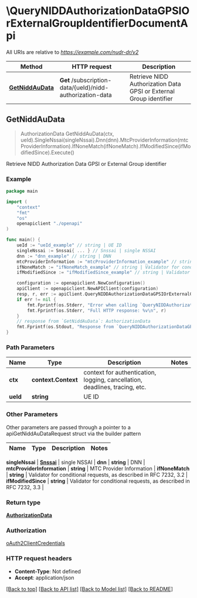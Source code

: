 # \QueryNIDDAuthorizationDataGPSIOrExternalGroupIdentifierDocumentApi

All URIs are relative to *https://example.com/nudr-dr/v2*

Method | HTTP request | Description
------------- | ------------- | -------------
[**GetNiddAuData**](QueryNIDDAuthorizationDataGPSIOrExternalGroupIdentifierDocumentApi.md#GetNiddAuData) | **Get** /subscription-data/{ueId}/nidd-authorization-data | Retrieve NIDD Authorization Data GPSI or External Group identifier



## GetNiddAuData

> AuthorizationData GetNiddAuData(ctx, ueId).SingleNssai(singleNssai).Dnn(dnn).MtcProviderInformation(mtcProviderInformation).IfNoneMatch(ifNoneMatch).IfModifiedSince(ifModifiedSince).Execute()

Retrieve NIDD Authorization Data GPSI or External Group identifier

### Example

```go
package main

import (
    "context"
    "fmt"
    "os"
    openapiclient "./openapi"
)

func main() {
    ueId := "ueId_example" // string | UE ID
    singleNssai := Snssai{ ... } // Snssai | single NSSAI
    dnn := "dnn_example" // string | DNN
    mtcProviderInformation := "mtcProviderInformation_example" // string | MTC Provider Information
    ifNoneMatch := "ifNoneMatch_example" // string | Validator for conditional requests, as described in RFC 7232, 3.2 (optional)
    ifModifiedSince := "ifModifiedSince_example" // string | Validator for conditional requests, as described in RFC 7232, 3.3 (optional)

    configuration := openapiclient.NewConfiguration()
    apiClient := openapiclient.NewAPIClient(configuration)
    resp, r, err := apiClient.QueryNIDDAuthorizationDataGPSIOrExternalGroupIdentifierDocumentApi.GetNiddAuData(context.Background(), ueId).SingleNssai(singleNssai).Dnn(dnn).MtcProviderInformation(mtcProviderInformation).IfNoneMatch(ifNoneMatch).IfModifiedSince(ifModifiedSince).Execute()
    if err != nil {
        fmt.Fprintf(os.Stderr, "Error when calling `QueryNIDDAuthorizationDataGPSIOrExternalGroupIdentifierDocumentApi.GetNiddAuData``: %v\n", err)
        fmt.Fprintf(os.Stderr, "Full HTTP response: %v\n", r)
    }
    // response from `GetNiddAuData`: AuthorizationData
    fmt.Fprintf(os.Stdout, "Response from `QueryNIDDAuthorizationDataGPSIOrExternalGroupIdentifierDocumentApi.GetNiddAuData`: %v\n", resp)
}
```

### Path Parameters


Name | Type | Description  | Notes
------------- | ------------- | ------------- | -------------
**ctx** | **context.Context** | context for authentication, logging, cancellation, deadlines, tracing, etc.
**ueId** | **string** | UE ID | 

### Other Parameters

Other parameters are passed through a pointer to a apiGetNiddAuDataRequest struct via the builder pattern


Name | Type | Description  | Notes
------------- | ------------- | ------------- | -------------

 **singleNssai** | [**Snssai**](Snssai.md) | single NSSAI | 
 **dnn** | **string** | DNN | 
 **mtcProviderInformation** | **string** | MTC Provider Information | 
 **ifNoneMatch** | **string** | Validator for conditional requests, as described in RFC 7232, 3.2 | 
 **ifModifiedSince** | **string** | Validator for conditional requests, as described in RFC 7232, 3.3 | 

### Return type

[**AuthorizationData**](AuthorizationData.md)

### Authorization

[oAuth2ClientCredentials](../README.md#oAuth2ClientCredentials)

### HTTP request headers

- **Content-Type**: Not defined
- **Accept**: application/json

[[Back to top]](#) [[Back to API list]](../README.md#documentation-for-api-endpoints)
[[Back to Model list]](../README.md#documentation-for-models)
[[Back to README]](../README.md)

